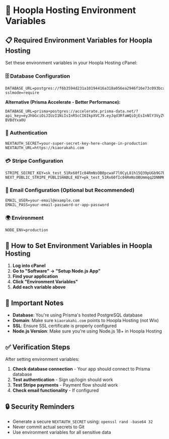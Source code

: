 # 🚀 Hoopla Hosting Environment Variables

## 📋 **Required Environment Variables for Hoopla Hosting**

Set these environment variables in your Hoopla Hosting cPanel:

### **🗄️ Database Configuration**
```
DATABASE_URL=postgres://f6b3594d231a10194416a318a056ea2946f16e73c093bca313bf296cc00343bf:sk_qcpY8_xIfgKD2qhKfZBra@db.prisma.io:5432/postgres?sslmode=require
```

**Alternative (Prisma Accelerate - Better Performance):**
```
DATABASE_URL=prisma+postgres://accelerate.prisma-data.net/?api_key=eyJhbGciOiJIUzI1NiIsInR5cCI6IkpXVCJ9.eyJqd3RfaWQiOjEsInNlY3VyZV9rZXkiOiJza19xY3BZOF94SWZnS0QycWhLZlpCcmEiLCJhcGlfa2V5IjoiMDFLM1FYRTBDRDcySFQ0UEEwS1BaQjIyMlAiLCJ0ZW5hbnRfaWQiOiJmNmIzNTk0ZDIzMWExMDE5NDQxNmEzMThhMDU2ZWEyOTQ2ZjE2ZTczYzA5M2JjYTMxM2JmMjk2Y2MwMDM0M2JmIiwiaW50ZXJuYWxfc2VjcmV0IjoiYjAwNzMwMzktMGE1Ny00OTQ0LTg4YTAtN2Q5M2MwZWU1YmMwIn0._lZgz0FbY67gws_6WkXgTycRuHvXZmZXJ-BVBdYxa0U
```

### **🔐 Authentication**
```
NEXTAUTH_SECRET=your-super-secret-key-here-change-in-production
NEXTAUTH_URL=https://kiaorakahi.com
```

### **💳 Stripe Configuration**
```
STRIPE_SECRET_KEY=sk_test_51Rx60fIc04RmNsOB0pcwaF7l0CyL81h15Q39pUGb9G7buFtrSvj7H2DMW4XMeX0liXiiUTB9O3kEsdHQ0S7T4weY009024qMdP
NEXT_PUBLIC_STRIPE_PUBLISHABLE_KEY=pk_test_51Rx60fIc04RmNsOBUmmqq2DNNM65Ad18h4pKXdUhLdIVlEAnhU5gdhxXm7NZWakgcZl7De80lCaKNW4QrIlQKbKq00XV1fDcm5
```

### **📧 Email Configuration (Optional but Recommended)**
```
EMAIL_USER=your-email@example.com
EMAIL_PASS=your-email-password-or-app-password
```

### **🌍 Environment**
```
NODE_ENV=production
```

## 🔧 **How to Set Environment Variables in Hoopla Hosting**

1. **Log into cPanel**
2. **Go to "Software" → "Setup Node.js App"**
3. **Find your application**
4. **Click "Environment Variables"**
5. **Add each variable above**

## 🚨 **Important Notes**

- **Database**: You're using Prisma's hosted PostgreSQL database
- **Domain**: Make sure `kiaorakahi.com` points to Hoopla Hosting (not Wix)
- **SSL**: Ensure SSL certificate is properly configured
- **Node.js Version**: Make sure you're using Node.js 18+ in Hoopla Hosting

## ✅ **Verification Steps**

After setting environment variables:

1. **Check database connection** - Your app should connect to Prisma database
2. **Test authentication** - Sign up/login should work
3. **Test Stripe payments** - Payment flow should work
4. **Check email functionality** - If configured

## 🔒 **Security Reminders**

- Generate a secure `NEXTAUTH_SECRET` using: `openssl rand -base64 32`
- Never commit actual secrets to Git
- Use environment variables for all sensitive data
